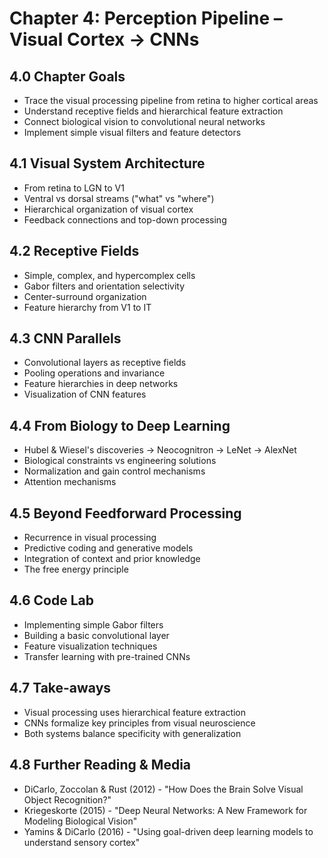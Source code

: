 # Chapter 4: Perception Pipeline – Visual Cortex → CNNs

## 4.0 Chapter Goals
- Trace the visual processing pipeline from retina to higher cortical areas
- Understand receptive fields and hierarchical feature extraction
- Connect biological vision to convolutional neural networks
- Implement simple visual filters and feature detectors

## 4.1 Visual System Architecture
- From retina to LGN to V1
- Ventral vs dorsal streams ("what" vs "where")
- Hierarchical organization of visual cortex
- Feedback connections and top-down processing

## 4.2 Receptive Fields
- Simple, complex, and hypercomplex cells
- Gabor filters and orientation selectivity
- Center-surround organization
- Feature hierarchy from V1 to IT

## 4.3 CNN Parallels
- Convolutional layers as receptive fields
- Pooling operations and invariance
- Feature hierarchies in deep networks
- Visualization of CNN features

## 4.4 From Biology to Deep Learning
- Hubel & Wiesel's discoveries → Neocognitron → LeNet → AlexNet
- Biological constraints vs engineering solutions
- Normalization and gain control mechanisms
- Attention mechanisms

## 4.5 Beyond Feedforward Processing
- Recurrence in visual processing
- Predictive coding and generative models
- Integration of context and prior knowledge
- The free energy principle

## 4.6 Code Lab
- Implementing simple Gabor filters
- Building a basic convolutional layer
- Feature visualization techniques
- Transfer learning with pre-trained CNNs

## 4.7 Take-aways
- Visual processing uses hierarchical feature extraction
- CNNs formalize key principles from visual neuroscience
- Both systems balance specificity with generalization

## 4.8 Further Reading & Media
- DiCarlo, Zoccolan & Rust (2012) - "How Does the Brain Solve Visual Object Recognition?"
- Kriegeskorte (2015) - "Deep Neural Networks: A New Framework for Modeling Biological Vision"
- Yamins & DiCarlo (2016) - "Using goal-driven deep learning models to understand sensory cortex"